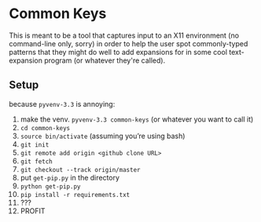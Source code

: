 Common Keys
===========

This is meant to be a tool that captures input to an X11 environment (no command-line only, sorry) in order to help the user spot commonly-typed patterns that they might do well to add expansions for in some cool text-expansion program (or whatever they're called).

Setup
-----

because `pyvenv-3.3` is annoying:<br/>
1. make the venv. `pyvenv-3.3 common-keys` (or whatever you want to call it)
1. `cd common-keys`
1. `source bin/activate` (assuming you’re using bash)
1. `git init`
1. `git remote add origin <github clone URL>`
1. `git fetch`
1. `git checkout --track origin/master`
1. put `get-pip.py` in the directory
1. `python get-pip.py`
1. `pip install -r requirements.txt`
1. ???
1. PROFIT
